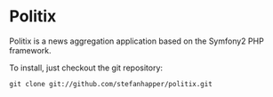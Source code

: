 Politix
========================

Politix is a news aggregation application based on the Symfony2
PHP framework.

To install, just checkout the git repository:

    git clone git://github.com/stefanhapper/politix.git


